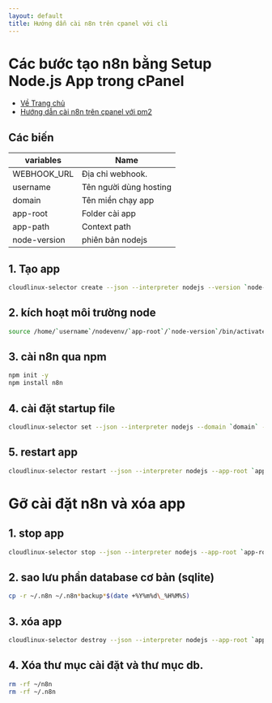 ```yaml
---
layout: default
title: Hướng dẫn cài n8n trên cpanel với cli
---
```


<!-- @format -->

# Các bước tạo n8n bằng Setup Node.js App trong cPanel

- [Về Trang chủ](../)
- [Hướng dẫn cài n8n trên cpanel với pm2](../pm2/)

## Các biến

| variables    | Name                   |
| ------------ | ---------------------- |
| WEBHOOK_URL  | Địa chỉ webhook.       |
| username     | Tên người dùng hosting |
| domain       | Tên miền chạy app      |
| app-root     | Folder cài app         |
| app-path     | Context path           |
| node-version | phiên bản nodejs       |

## 1. Tạo app
``` bash
cloudlinux-selector create --json --interpreter nodejs --version `node-version` --app-root `app-root` --domain `domain` --app-uri `app-path` --env '{"DB_TYPE":"sqlite","N8N_RELEASE_TYPE":"stable","WEBHOOK_URL":"`WEBHOOK_URL`","N8N_DIAGNOSTICS_ENABLED":"false","N8N_SKIP_WEBHOOK_DEREGISTRATION_SHUTDOWN":"true"}'
```

## 2. kích hoạt môi trường node
``` bash
source /home/`username`/nodevenv/`app-root`/`node-version`/bin/activate && cd /home/`username`/`app-root`
```

## 3. cài n8n qua npm
``` bash
npm init -y
npm install n8n
```

## 4. cài đặt startup file
``` bash
cloudlinux-selector set --json --interpreter nodejs --domain `domain` --app-root `app-root` --startup-file node_modules/n8n/bin/n8n --skip-web-check
```

## 5. restart app
``` bash
cloudlinux-selector restart --json --interpreter nodejs --app-root `app-root`
```

# Gỡ cài đặt n8n và xóa app

## 1. stop app
``` bash
cloudlinux-selector stop --json --interpreter nodejs --app-root `app-root`
```

## 2. sao lưu phần database cơ bản (sqlite)
``` bash
cp -r ~/.n8n ~/.n8n*backup*$(date +%Y%m%d\_%H%M%S)
```

## 3. xóa app
``` bash
cloudlinux-selector destroy --json --interpreter nodejs --app-root `app-root`
```

## 4. Xóa thư mục cài đặt và thư mục db.
``` bash
rm -rf ~/n8n
rm -rf ~/.n8n
```
